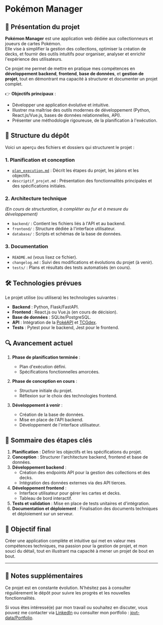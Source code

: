 # Pokémon Manager  

## 🚀 Présentation du projet  

**Pokémon Manager** est une application web dédiée aux collectionneurs et joueurs de cartes Pokémon.  
Elle vise à simplifier la gestion des collections, optimiser la création de decks, et fournir des outils intuitifs pour organiser, analyser et enrichir l'expérience des utilisateurs.  

Ce projet me permet de mettre en pratique mes compétences en **développement backend**, **frontend**, **base de données**, et **gestion de projet**, tout en démontrant ma capacité à structurer et documenter un projet complet.  

👉 **Objectifs principaux** :  
- Développer une application évolutive et intuitive.  
- Illustrer ma maîtrise des outils modernes de développement (Python, React.js/Vue.js, bases de données relationnelles, API).  
- Présenter une méthodologie rigoureuse, de la planification à l'exécution.  

## 📂 Structure du dépôt  

Voici un aperçu des fichiers et dossiers qui structurent le projet :  

### 1. **Planification et conception**  
- [`plan_execution.md`](./data/plan_execution.md) : Décrit les étapes du projet, les jalons et les objectifs.  
- `descriptif_projet.md` : Présentation des fonctionnalités principales et des spécifications initiales.  

### 2. **Architecture technique**  
*(En cours de structuration, à compléter au fur et à mesure du développement)*  
- `backend/` : Contient les fichiers liés à l'API et au backend.  
- `frontend/` : Structure dédiée à l'interface utilisateur.  
- `database/` : Scripts et schémas de la base de données.  

### 3. **Documentation**  
- `README.md` (vous lisez ce fichier).  
- `changelog.md` : Suivi des modifications et évolutions du projet (à venir).  
- `tests/` : Plans et résultats des tests automatisés (en cours).  

## 🛠️ Technologies prévues  

Le projet utilise (ou utilisera) les technologies suivantes :  
- **Backend** : Python, Flask/FastAPI.  
- **Frontend** : React.js ou Vue.js (en cours de décision).  
- **Base de données** : SQLite/PostgreSQL.  
- **API** : Intégration de la [PokéAPI](https://pokeapi.co/) et [TCGdex](https://github.com/tcgdex).  
- **Tests** : Pytest pour le backend, Jest pour le frontend.  

## 🔍 Avancement actuel  

1. **Phase de planification terminée** :  
   - Plan d'exécution défini.  
   - Spécifications fonctionnelles amorcées.  

2. **Phase de conception en cours** :  
   - Structure initiale du projet.  
   - Réflexion sur le choix des technologies frontend.  

3. **Développement à venir** :  
   - Création de la base de données.  
   - Mise en place de l'API backend.  
   - Développement de l'interface utilisateur.  

## 📖 Sommaire des étapes clés  

1. **Planification** : Définir les objectifs et les spécifications du projet.  
2. **Conception** : Structurer l'architecture backend, frontend et base de données.  
3. **Développement backend** :  
   - Création des endpoints API pour la gestion des collections et des decks.  
   - Intégration des données externes via des API tierces.  
4. **Développement frontend** :  
   - Interface utilisateur pour gérer les cartes et decks.  
   - Tableau de bord interactif.  
5. **Tests et validation** : Mise en place de tests unitaires et d'intégration.  
6. **Documentation et déploiement** : Finalisation des documents techniques et déploiement sur un serveur.  

## 🎯 Objectif final  

Créer une application complète et intuitive qui met en valeur mes compétences techniques, ma passion pour la gestion de projet, et mon souci du détail, tout en illustrant ma capacité à mener un projet de bout en bout.  

---

## 📝 Notes supplémentaires  

Ce projet est en constante évolution. N'hésitez pas à consulter régulièrement le dépôt pour suivre les progrès et les nouvelles fonctionnalités.  

Si vous êtes intéressé(e) par mon travail ou souhaitez en discuter, vous pouvez me contacter via [LinkedIn](https://www.linkedin.com/) ou consulter mon portfolio : [jpvt-data/Portfolio](https://github.com/jpvt-data/Portfolio).  